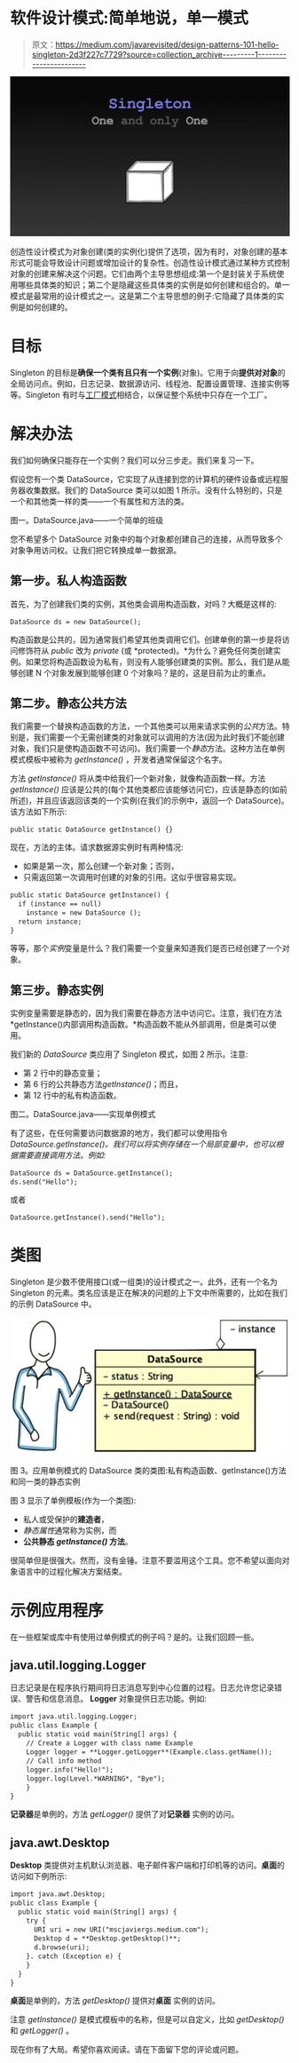 # 软件设计模式:简单地说，单一模式

> 原文：<https://medium.com/javarevisited/design-patterns-101-hello-singleton-2d3f227c7729?source=collection_archive---------1----------------------->

![](img/a5135b3537738efb5defd73d6bae40e6.png)

创造性设计模式为对象创建(类的实例化)提供了选项，因为有时，对象创建的基本形式可能会导致设计问题或增加设计的复杂性。创造性设计模式通过某种方式控制对象的创建来解决这个问题。它们由两个主导思想组成:第一个是封装关于系统使用哪些具体类的知识；第二个是隐藏这些具体类的实例是如何创建和组合的。单一模式是最常用的设计模式之一。这是第二个主导思想的例子:它隐藏了具体类的实例是如何创建的。

# 目标

Singleton 的目标是**确保一个类有且只有一个实例**(对象)。它用于向**提供对对象**的全局访问点。例如，日志记录、数据源访问、线程池、配置设置管理、连接实例等等。Singleton 有时与[工厂模式](/javarevisited/design-patterns-101-factory-vs-builder-vs-fluent-builder-da2babf42113)相结合，以保证整个系统中只存在一个工厂。

# 解决办法

我们如何确保只能存在一个实例？我们可以分三步走。我们来复习一下。

假设您有一个类 DataSource，它实现了从连接到您的计算机的硬件设备或远程服务器收集数据。我们的 DataSource 类可以如图 1 所示。没有什么特别的，只是一个和其他类一样的类——一个有属性和方法的类。

图一。DataSource.java——一个简单的班级

您不希望多个 DataSource 对象中的每个对象都创建自己的连接，从而导致多个对象争用访问权。让我们把它转换成单一数据源。

## 第一步。私人构造函数

首先，为了创建我们类的实例，其他类会调用构造函数，对吗？大概是这样的:

```
DataSource ds = new DataSource();
```

构造函数是公共的，因为通常我们希望其他类调用它们。创建单例的第一步是将访问修饰符从 *public* 改为 *private* (或 *protected)。*为什么？避免任何类创建实例。如果您将构造函数设为私有，则没有人能够创建类的实例。那么，我们是从能够创建 N 个对象发展到能够创建 0 个对象吗？是的，这是目前为止的重点。

## 第二步。静态公共方法

我们需要一个替换构造函数的方法，一个其他类可以用来请求实例的*公共*方法。特别是，我们需要一个无需创建类的对象就可以调用的方法(因为此时我们不能创建对象，我们只是使构造函数不可访问)。我们需要一个*静态*方法。这种方法在单例模式模板中被称为 *getInstance()* ，开发者通常保留这个名字。

方法 *getInstance()* 将从类中给我们一个新对象，就像构造函数一样。方法 *getInstance()* 应该是公共的(每个其他类都应该能够访问它)，应该是静态的(如前所述)，并且应该返回该类的一个实例(在我们的示例中，返回一个 DataSource)。该方法如下所示:

```
public static DataSource getInstance() {}
```

现在，方法的主体。请求数据源实例时有两种情况:

*   如果是第一次，那么创建一个新对象；否则，
*   只需返回第一次调用时创建的对象的引用。这似乎很容易实现。

```
public static DataSource getInstance() {
  if (instance == null)
    instance = new DataSource ();
  return instance;
}
```

等等，那个*实例*变量是什么？我们需要一个变量来知道我们是否已经创建了一个对象。

## 第三步。静态实例

实例变量需要是静态的，因为我们需要在静态方法中访问它。注意，我们在方法 *getInstance()内部调用构造函数。*构造函数不能从外部调用，但是类可以使用。

我们新的 *DataSource* 类应用了 Singleton 模式，如图 2 所示。注意:

*   第 2 行中的静态变量；
*   第 6 行的公共静态方法*getInstance()*；而且，
*   第 12 行中的私有构造函数。

图二。DataSource.java——实现单例模式

有了这些，在任何需要访问数据源的地方，我们都可以使用指令 *DataSource.getInstance()。我们可以将实例存储在一个局部变量中，也可以根据需要直接调用方法。例如:*

```
DataSource ds = DataSource.getInstance();
ds.send("Hello");
```

或者

```
DataSource.getInstance().send("Hello");
```

# 类图

Singleton 是少数不使用接口(或一组类)的设计模式之一。此外，还有一个名为 Singleton 的元素。类名应该是正在解决的问题的上下文中所需要的，比如在我们的示例 DataSource 中。

![](img/77cb6641fe9f39b6f4f227b617f38c0c.png)

图 3。应用单例模式的 DataSource 类的类图:私有构造函数、getInstance()方法和同一类的静态实例

图 3 显示了单例模板(作为一个类图):

*   私人或受保护的**建造者**，
*   *静态属性*通常称为实例，而
*   **公共静态 *getInstance()* 方法**。

很简单但是很强大。然而，没有金锤。注意不要滥用这个工具。您不希望以面向对象语言中的过程化解决方案结束。

# 示例应用程序

在一些框架或库中有使用过单例模式的例子吗？是的。让我们回顾一些。

## java.util.logging.Logger

日志记录是在程序执行期间将日志消息写到中心位置的过程。日志允许您记录错误、警告和信息消息。 **Logger** 对象提供日志功能。例如:

```
import java.util.logging.Logger; 
public class Example { 
  public static void main(String[] args) { 
    // Create a Logger with class name Example 
    Logger logger = **Logger.getLogger**(Example.class.getName()); 
    // Call info method 
    logger.info("Hello!"); 
    logger.log(Level.*WARNING*, "Bye"); 
    } 
}
```

**记录器**是单例的，方法 *getLogger()* 提供了对**记录器** 实例的访问。

## java.awt.Desktop

**Desktop** 类提供对主机默认浏览器、电子邮件客户端和打印机等的访问。**桌面**的访问如下例所示:

```
import java.awt.Desktop; 
public class Example { 
  public static void main(String[] args) { 
    try { 
      URI uri = new URI("mscjaviergs.medium.com"); 
      Desktop d = **Desktop.getDesktop()**; 
      d.browse(uri); 
    }. catch (Exception e) { 
    }
  } 
}
```

**桌面**是单例的，方法 *getDesktop()* 提供对**桌面** 实例的访问。

注意 *getInstance()* 是模式模板中的名称，但是可以自定义，比如 *getDesktop()* 和 *getLogger()* 。

现在你有了大局。希望你喜欢阅读。请在下面留下您的评论或问题。